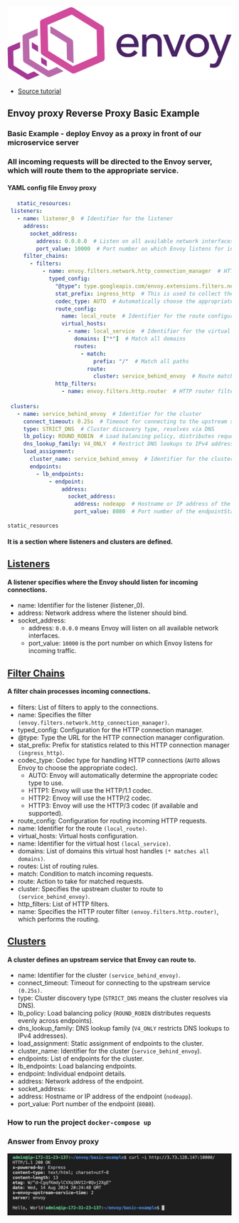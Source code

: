 <p align="left">
 <img width="600px" src="envoy_logo2.png" alt="qr"/>
</p>

- [Source tutorial](https://medium.com/@nynptel/envoy-proxy-reverse-proxy-basic-example-d3f9b1c001b9 "Medium")

## Envoy proxy Reverse Proxy Basic Example

### Basic Example  - deploy Envoy as a proxy in front of our microservice server
### All incoming requests will be directed to the Envoy server, which will route them to the appropriate service. 

#### YAML config file Envoy proxy

 ```yml
    static_resources:
  listeners:
    - name: listener_0  # Identifier for the listener
      address:
        socket_address:
          address: 0.0.0.0  # Listen on all available network interfaces
          port_value: 10000  # Port number on which Envoy listens for incoming traffic
      filter_chains:
        - filters:
            - name: envoy.filters.network.http_connection_manager  # HTTP connection manager filter
              typed_config:
                "@type": type.googleapis.com/envoy.extensions.filters.network.http_connection_manager.v3.HttpConnectionManager
                stat_prefix: ingress_http  # This is used to collect the statistics
                codec_type: AUTO  # Automatically choose the appropriate codec for HTTP connections
                route_config:
                  name: local_route  # Identifier for the route configuration
                  virtual_hosts:
                    - name: local_service  # Identifier for the virtual host
                      domains: ["*"]  # Match all domains
                      routes:
                        - match:
                            prefix: "/"  # Match all paths
                          route:
                            cluster: service_behind_envoy  # Route matched requests to this cluster
                http_filters:
                  - name: envoy.filters.http.router  # HTTP router filter, which performs the routing

  clusters:
    - name: service_behind_envoy  # Identifier for the cluster
      connect_timeout: 0.25s  # Timeout for connecting to the upstream service
      type: STRICT_DNS  # Cluster discovery type, resolves via DNS
      lb_policy: ROUND_ROBIN  # Load balancing policy, distributes requests evenly across endpoints
      dns_lookup_family: V4_ONLY  # Restrict DNS lookups to IPv4 addresses
      load_assignment:
        cluster_name: service_behind_envoy  # Identifier for the cluster
        endpoints:
          - lb_endpoints:
              - endpoint:
                  address:
                    socket_address:
                      address: nodeapp  # Hostname or IP address of the endpoint, this is pointing to a docker service
                      port_value: 8080  # Port number of the endpointStatic Resources
```

`static_resources`
#### It is a section where listeners and clusters are defined.

## [**Listeners**]() 
#### A listener specifies where the Envoy should listen for incoming connections.

- name: Identifier for the listener (listener_0).
- address: Network address where the listener should bind.
- socket_address:
  - address: `0.0.0.0` means Envoy will listen on all available network interfaces.
  - port_value: `10000` is the port number on which Envoy listens for incoming traffic.

## [**Filter Chains**]() 
#### A filter chain processes incoming connections.

- filters: List of filters to apply to the connections.
- name: Specifies the filter `(envoy.filters.network.http_connection_manager)`.
- typed_config: Configuration for the HTTP connection manager.
- @type: Type the URL for the HTTP connection manager configuration.
- stat_prefix: Prefix for statistics related to this HTTP connection manager `(ingress_http)`.
- codec_type: Codec type for handling HTTP connections (`AUTO` allows Envoy to choose the appropriate codec).
  - AUTO: Envoy will automatically determine the appropriate codec type to use.
  - HTTP1: Envoy will use the HTTP/1.1 codec.
  - HTTP2: Envoy will use the HTTP/2 codec.
  - HTTP3: Envoy will use the HTTP/3 codec (if available and supported).
- route_config: Configuration for routing incoming HTTP requests.
- name: Identifier for the route `(local_route)`.
- virtual_hosts: Virtual hosts configuration.
- name: Identifier for the virtual host `(local_service)`.
- domains: List of domains this virtual host handles `(* matches all domains)`.
- routes: List of routing rules.
- match: Condition to match incoming requests.
- route: Action to take for matched requests.
- cluster: Specifies the upstream cluster to route to `(service_behind_envoy)`.
- http_filters: List of HTTP filters.
- name: Specifies the HTTP router filter `(envoy.filters.http.router)`, which performs the routing.

## [**Clusters**]() 
#### A cluster defines an upstream service that Envoy can route to.

- name: Identifier for the cluster `(service_behind_envoy)`.
- connect_timeout: Timeout for connecting to the upstream service `(0.25s)`.
- type: Cluster discovery type (`STRICT_DNS` means the cluster resolves via DNS).
- lb_policy: Load balancing policy (`ROUND_ROBIN` distributes requests evenly across endpoints).
- dns_lookup_family: DNS lookup family (`V4_ONLY` restricts DNS lookups to IPv4 addresses).
- load_assignment: Static assignment of endpoints to the cluster.
- cluster_name: Identifier for the cluster (`service_behind_envoy`).
- endpoints: List of endpoints for the cluster.
- lb_endpoints: Load balancing endpoints.
- endpoint: Individual endpoint details.
- address: Network address of the endpoint.
- socket_address:
- address: Hostname or IP address of the endpoint (`nodeapp`).
- port_value: Port number of the endpoint (`8080`).


### How to run the project `docker-compose up`

### Answer from Envoy proxy
<p align="left">
 <img width="600px" src="envoy_answer.png" alt="qr"/>
</p>